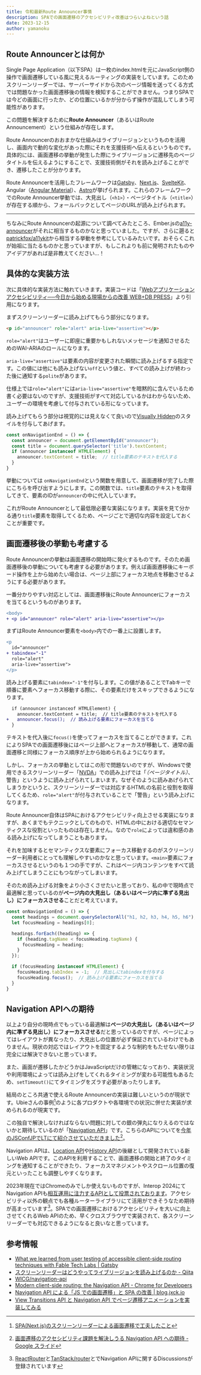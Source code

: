```yaml
---
title: 令和最新Route Announcer事情
description: SPAでの画面遷移のアクセシビリティ改善はつらいよねという話
date: 2023-12-15
author: yamanoku
---
```


## Route Announcerとは何か

Single Page Application（以下SPA）は一枚のindex.htmlを元にJavaScript側の操作で画面遷移している風に見えるルーティングの実装をしています。このためスクリーンリーダーでは、サーバーサイドから次のページ情報を送ってくる方式では問題なかった画面遷移後の情報を検知することができません。つまりSPAでは今どの画面に行ったか、どの位置にいるかが分からず操作が混乱してしまう可能性があります。

この問題を解決するために**Route Announcer**（あるいはRoute Announcement）という仕組みが存在します。

Route Announcerのおおまかな仕組みはライブリージョンというものを活用し、画面内で動的な変化があった際にそれを支援技術へ伝えるというものです。具体的には、画面遷移の挙動が発生した際にライブリージョンに遷移先のページタイトルを伝えるようにすることで、支援技術側がそれを読み上げることができ、遷移したことが分かります。

Route Announcerを活用したフレームワークは[Gatsby](https://www.gatsbyjs.com/)、[Next.js](https://nextjs.org/)、[SvelteKit](https://kit.svelte.dev/)、Angular（[Angular Material](https://material.angular.io/cdk/a11y/overview#liveannouncer)）、[Astro](https://astro.build/)が挙げられます。これらのフレームワークでのRoute Announcer挙動では、大見出し（`<h1>`）・ページタイトル（`<title>`）が存在する順から、フォールバックとしてページのURLが読み上げられます。

---

ちなみにRoute Announcerの起源について調べてみたところ、Ember.jsの[a11y-announcer](https://github.com/ember-a11y/a11y-announcer)がそれに相当するものかなと思っていました。ですが、さらに遡ると[patrickfox/a11ykit](https://github.com/patrickfox/a11ykit)から相当する挙動を参考にしているみたいです。おそらくこれが始祖に当たるものかと思っていますが、もしこれよりも前に発明されたものやアイデアがあれば是非教えてください…！

## 具体的な実装方法

次に具体的な実装方法に触れていきます。実装コードは「[Webアプリケーションアクセシビリティ──今日から始める現場からの改善 WEB+DB PRESS](https://gihyo.jp/book/2023/978-4-297-13366-5)」より引用になります。

まずスクリーンリーダーに読み上げてもらう部分になります。

<!-- prettier-ignore-start -->
```html
<p id="announcer" role="alert" aria-live="assertive"></p>
```
<!-- prettier-ignore-end -->

`role="alert"`はユーザーに即座に重要かもしれないメッセージを通知させるためのWAI-ARIAのロールになります。

`aria-live="assertive"`は要素の内容が変更された瞬間に読み上げるする指定です。この値には他にも読み上げない`off`という値と、すべての読み上げが終わった後に通知する`polite`があります。

仕様上では`role="alert"`には`aria-live="assertive"`を暗黙的に含んでいるため書く必要はないのですが、支援技術がすべて対応しているかはわからないため、ユーザーの環境を考慮して付与されている形になっています。

読み上げてもらう部分は視覚的には見えなくて良いので[Visually Hidden](https://zenn.dev/yamanoku/scraps/a6c328ccc3238c)のスタイルを付与してあげます。

<!-- prettier-ignore-start -->
```ts
const onNavigationEnd = () => {
  const announcer = document.getElementById("announcer");
  const title = document.querySelector('title').textContent;
  if (announcer instanceof HTMLElement) {
    announcer.textContent = title;  // title要素のテキストを代入する
  }
}
```
<!-- prettier-ignore-end -->

挙動については `onNavigationEnd`という関数を用意して、画面遷移が完了した際にこちらを呼び出すようにします。この関数では、`title`要素のテキストを取得してきて、要素のIDが`announcer`の中に代入しています。

これがRoute Announcerとして最低限必要な実装になります。実装を見て分かる通り`title`要素を取得してくるため、ページごとで適切な内容を設定しておくことが重要です。

## 画面遷移後の挙動も考慮する

Route Announcerの挙動は画面遷移の開始時に発火するものです。そのため画面遷移後の挙動についても考慮する必要があります。例えば画面遷移後にキーボード操作を上から始めたい場合は、ページ上部にフォーカス地点を移動させるようにする必要があります。

一番分かりやすい対応としては、画面遷移後にRoute Announcerにフォーカスを当てるというものがあります。

<!-- prettier-ignore-start -->
```diff
<body>
+ <p id="announcer" role="alert" aria-live="assertive"></p>
```
<!-- prettier-ignore-end -->

まずはRoute Announcer要素を`<body>`内での一番上に設置します。

<!-- prettier-ignore-start -->
```diff
<p
  id="announcer"
+ tabindex="-1"
  role="alert"
  aria-live="assertive">
</p>
```
<!-- prettier-ignore-end -->

読み上げる要素に`tabindex="-1"`を付与します。この値があることで<kbd>Tab</kbd>キーで順番に要素へフォーカス移動する際に、その要素だけをスキップできるようになります。

```diff
  if (announcer instanceof HTMLElement) {
    announcer.textContent = title;  // title要素のテキストを代入する
+   announcer.focus();  // 読み上げる要素にフォーカスを当てる
  }
```

テキストを代入後に`focus()`を使ってフォーカスを当てることができます。これによりSPAでの画面遷移後にはページ上部へとフォーカスが移動して、通常の画面遷移と同様にフォーカス順序が上から始められるようになります。

しかし、フォーカスの挙動としてはこの形で問題ないのですが、Windowsで使用できるスクリーンリーダー「[NVDA](https://www.nvda.jp/)」での読み上げでは「_（ページタイトル）_、警告」というように読み上げられてしまいます。なぜそのように読みあげられてしまうかというと、スクリーンリーダーでは対応するHTMLの名前と役割を取得してくるため、`role="alert"`が付与されていることで「警告」という読み上げになります。

Route Announcer自体はSPAにおけるアクセシビリティ向上させる実装になりますが、あくまでもテクニックとしてのもので、HTMLの中における適切なセマンティクスな役割といったものは存在しません。なので`role`によっては違和感のある読み上げになってしまうこともあります。

それを加味するとセマンティクスな要素にフォーカス移動するのがスクリーンリーダー利用者にとっても理解しやすいのかなと思っています。`<main>`要素にフォーカスさせるというのも１つの手ですが、これはページ内コンテンツをすべて読み上げてしまうことにもつながってしまいます。

そのため読み上げる対象をより小さくさせたいと思っており、私の中で現時点で最適解と思っているのが**ページ内の大見出し（あるいはページ内に準ずる見出し）にフォーカスさせる**ことだと考えています。

<!-- prettier-ignore-start -->
```ts
const onNavigationEnd = () => {
  const headings = document.querySelectorAll("h1, h2, h3, h4, h5, h6");
  let focusHeading = headings[0];

  headings.forEach((heading) => {
    if (heading.tagName < focusHeading.tagName) {
      focusHeading = heading;
    }
  });

  if (focusHeading instanceof HTMLElement) {
    focusHeading.tabIndex = -1;  // 見出しにtabindexを付与する
    focusHeading.focus();  // 読み上げる要素にフォーカスを当てる
  }
}
```
<!-- prettier-ignore-end -->

## Navigation APIへの期待

以上より自分の現時点でもっている最適解は**ページの大見出し（あるいはページ内に準ずる見出し）にフォーカスさせる**だと思っているのですが、ページによってはレイアウトが異なったり、大見出しの位置が必ず保証されているわけでもありません。現状の対応ではレイアウトを固定するような制約をもたせない限りは完全には解決できないと思っています。

また、画面が遷移したかどうかはJavaScriptだけの管轄になっており、実装状況や利用環境によっては読み上げをしてくれるタイミングが変わる可能性もあるため、`setTimeout()`にてタイミングをズラす必要があったりします。

結局のところ共通で使えるRoute Announcerの実装は難しいというのが現状です。Ubieさんの事例[^1]のように各プロダクトや各環境での状況に併せた実装が求められるのが現実です。

[^1]: [SPA(Next.js)のスクリーンリーダーによる画面遷移で工夫したこと](https://zenn.dev/ubie_dev/articles/499d3ecff708c0)

この独自で解決しなければならない問題に対しての銀の弾丸になりえるのではないかと期待しているのが「[Navigation API](https://html.spec.whatwg.org/multipage/nav-history-apis.html#navigation-api)」です。こちらのAPIについてを[今年のJSConfJPでLTにて紹介させていただきました](https://jsconf.jp/2023/talk/yamanoku-1/)[^2]。

[^2]: [画面遷移のアクセシビリティ課題を解決しうる Navigation API への期待 - Google スライド](https://docs.google.com/presentation/d/e/2PACX-1vSosGMESLA5IiR4NPz3i2u8XF_wkHsqP80pHA1a4q-Gmk9CIFkUobNc5pMvJj6Tth0PEGmoExmalOQj/pub?slide=id.g29cfbd0e8bc_2_0)

Navigation APIは、[Location API](https://developer.mozilla.org/ja/docs/Web/API/Location)や[History API](https://developer.mozilla.org/ja/docs/Web/API/History)の後継として開発されている新しいWeb APIです。このAPIを利用することで、画面遷移の開始と終了のタイミングを通知することができたり、フォーカスマネジメントやスクロール位置の復元といったことも調整しやすくなります。

2023年現在ではChromeのみでしか使えないものですが、Interop 2024にてNavigation APIも[相互運用に注力するAPIとして投票されております](https://github.com/web-platform-tests/interop/issues/435)。アクセシビリティ以外の観点でも各種ルーターライブラリにて活用ができそうなため期待が高まっています[^3]。SPAでの画面遷移におけるアクセシビリティを大いに向上させてくれるWeb APIのため、早くクロスブラウザで実装されて、各スクリーンリーダーでも対応できるようになると良いなと思っています。

[^3]: [ReactRouter](https://github.com/remix-run/react-router/discussions/11046)と[TanStack/router](https://github.com/TanStack/router/discussions/821)とでNavigation APIに関するDiscussionsが登録されています

## 参考情報

- [What we learned from user testing of accessible client-side routing techniques with Fable Tech Labs | Gatsby](https://www.gatsbyjs.com/blog/2019-07-11-user-testing-accessible-client-routing/)
- [スクリーンリーダーはどうやってライブリージョンを読み上げるのか - Qiita](https://qiita.com/24motz/items/a992a8d3d4b65452b7eb)
- [WICG/navigation-api](https://github.com/wicg/navigation-api)
- [Modern client-side routing: the Navigation API - Chrome for Developers](https://developer.chrome.com/docs/web-platform/navigation-api/)
- [Navigation API による「JS での画面遷移」と SPA の改善 | blog.jxck.io](https://blog.jxck.io/entries/2022-04-22/navigation-api.html)
- [View Transitions API と Navigation API でページ遷移アニメーションを実装してみる](https://zenn.dev/yend724/articles/20230817-1bpoplim35e6eeqi)
